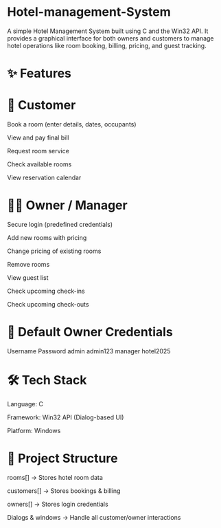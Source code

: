 # Hotel-management-System
A simple Hotel Management System built using C and the Win32 API.
It provides a graphical interface for both owners and customers to manage hotel operations like room booking, billing, pricing, and guest tracking.

# ✨ Features
# 👤 Customer

Book a room (enter details, dates, occupants)

View and pay final bill

Request room service

Check available rooms

View reservation calendar

# 🧑‍💼 Owner / Manager

Secure login (predefined credentials)

Add new rooms with pricing

Change pricing of existing rooms

Remove rooms

View guest list

Check upcoming check-ins

Check upcoming check-outs

# 🔑 Default Owner Credentials
Username	Password
admin	    admin123
manager	  hotel2025
# 🛠️ Tech Stack

Language: C

Framework: Win32 API (Dialog-based UI)

Platform: Windows

# 📂 Project Structure

rooms[] → Stores hotel room data

customers[] → Stores bookings & billing

owners[] → Stores login credentials

Dialogs & windows → Handle all customer/owner interactions
